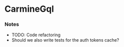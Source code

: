 # CarmineGql

### Notes
- TODO: Code refactoring
- Should we also write tests for the auth tokens cache?
